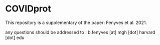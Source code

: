 # COVIDprot
This repository is a supplementary of the paper: 
Fenyves et al. 2021. 

any questions should be addressed to : b.fenyves [at] mgh [dot] harvard [dot] edu
